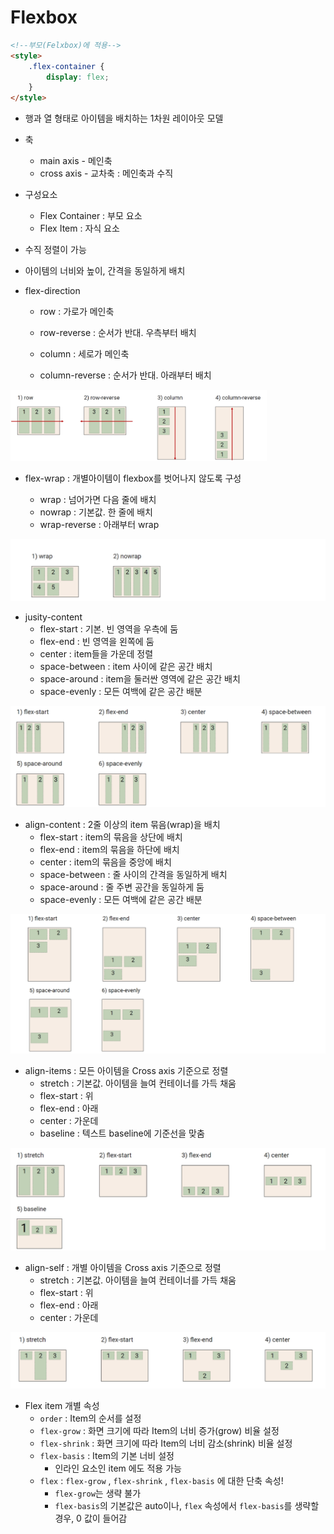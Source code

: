 # Flexbox

```html
<!--부모(Felxbox)에 적용-->
<style>
    .flex-container {
        display: flex;
    }
</style>
```

- 행과 열 형태로 아이템을 배치하는 1차원 레이아웃 모델
- 축
  - main axis - 메인축
  - cross axis - 교차축 : 메인축과 수직
- 구성요소
  - Flex Container : 부모 요소
  - Flex Item : 자식 요소
- 수직 정렬이 가능
- 아이템의 너비와 높이, 간격을 동일하게 배치



- flex-direction

  - row : 가로가 메인축

  - row-reverse : 순서가 반대. 우측부터 배치

  - column : 세로가 메인축

  - column-reverse : 순서가 반대. 아래부터 배치

<img src="08_CSS_Flex.assets/image-20220207134604823.png" alt="image-20220207134604823" style="zoom:40%;" />



- flex-wrap : 개별아이템이 flexbox를 벗어나지 않도록 구성

  - wrap : 넘어가면 다음 줄에 배치 
  - nowrap : 기본값. 한 줄에 배치
  - wrap-reverse : 아래부터 wrap

![image-20220207134641688](08_CSS_Flex.assets/image-20220207134641688.png)



- jusity-content
  - flex-start : 기본. 빈 영역을 우측에 둠
  - flex-end : 빈 영역을 왼쪽에 둠
  - center : item들을 가운데 정렬
  - space-between : item 사이에 같은 공간 배치
  - space-around : item을 둘러싼 영역에 같은 공간 배치
  - space-evenly : 모든 여백에 같은 공간 배분

![image-20220207135015354](08_CSS_Flex.assets/image-20220207135015354.png)



- align-content : 2줄 이상의 item 묶음(wrap)을 배치
  - flex-start : item의 묶음을 상단에 배치
  - flex-end : item의 묶음을 하단에 배치
  - center : item의 묶음을 중앙에 배치
  - space-between : 줄 사이의 간격을 동일하게 배치
  - space-around : 줄 주변 공간을 동일하게 둠
  - space-evenly : 모든 여백에 같은 공간 배분

![image-20220207135105935](08_CSS_Flex.assets/image-20220207135105935.png)



- align-items : 모든 아이템을 Cross axis 기준으로 정렬
  - stretch : 기본값. 아이템을 늘여 컨테이너를 가득 채움
  - flex-start : 위
  - flex-end : 아래
  - center : 가운데
  - baseline : 텍스트 baseline에 기준선을 맞춤

![image-20220207135441288](08_CSS_Flex.assets/image-20220207135441288.png)



- align-self : 개별 아이템을 Cross axis 기준으로 정렬
  - stretch : 기본값. 아이템을 늘여 컨테이너를 가득 채움
  - flex-start : 위
  - flex-end : 아래
  - center : 가운데

![image-20220207135622628](08_CSS_Flex.assets/image-20220207135622628.png)



- Flex item 개별 속성
  - `order` : Item의 순서를 설정
  - `flex-grow` : 화면 크기에 따라 Item의 너비 증가(grow) 비율 설정
  - `flex-shrink` : 화면 크기에 따라 Item의 너비 감소(shrink) 비율 설정
  - `flex-basis` : Item의 기본 너비 설정
    - 인라인 요소인 item 에도 적용 가능
  - `flex` : `flex-grow` , `flex-shrink` , `flex-basis` 에 대한 단축 속성!
    - `flex-grow`는 생략 불가
    - `flex-basis`의 기본값은 auto이나, `flex` 속성에서 `flex-basis`를 생략할 경우, 0 값이 들어감

